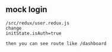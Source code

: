 ## mock login
```
/src/redux/user.redux.js
change 
initState.isAuth=true

then you can see route like /dashboard
```